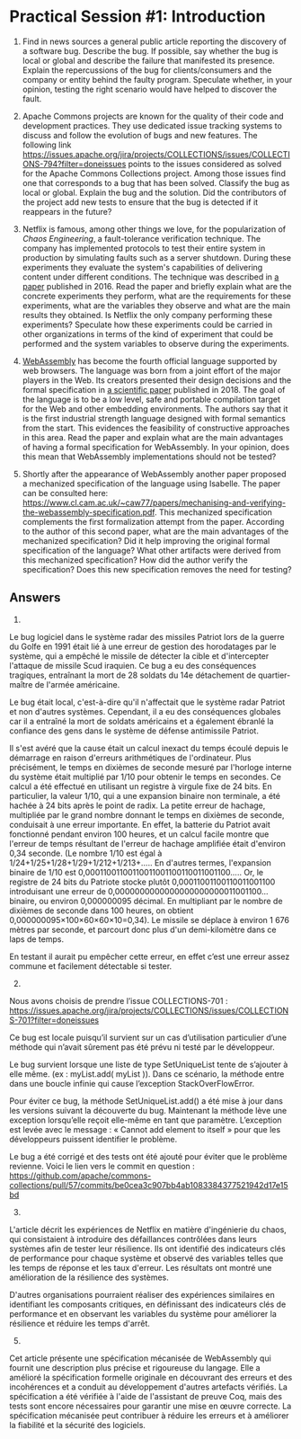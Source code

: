 # Practical Session #1: Introduction

1. Find in news sources a general public article reporting the discovery of a software bug. Describe the bug. If possible, say whether the bug is local or global and describe the failure that manifested its presence. Explain the repercussions of the bug for clients/consumers and the company or entity behind the faulty program. Speculate whether, in your opinion, testing the right scenario would have helped to discover the fault.

2. Apache Commons projects are known for the quality of their code and development practices. They use dedicated issue tracking systems to discuss and follow the evolution of bugs and new features. The following link https://issues.apache.org/jira/projects/COLLECTIONS/issues/COLLECTIONS-794?filter=doneissues points to the issues considered as solved for the Apache Commons Collections project. Among those issues find one that corresponds to a bug that has been solved. Classify the bug as local or global. Explain the bug and the solution. Did the contributors of the project add new tests to ensure that the bug is detected if it reappears in the future?

3. Netflix is famous, among other things we love, for the popularization of *Chaos Engineering*, a fault-tolerance verification technique. The company has implemented protocols to test their entire system in production by simulating faults such as a server shutdown. During these experiments they evaluate the system's capabilities of delivering content under different conditions. The technique was described in [a paper](https://arxiv.org/ftp/arxiv/papers/1702/1702.05843.pdf) published in 2016. Read the paper and briefly explain what are the concrete experiments they perform, what are the requirements for these experiments, what are the variables they observe and what are the main results they obtained. Is Netflix the only company performing these experiments? Speculate how these experiments could be carried in other organizations in terms of the kind of experiment that could be performed and the system variables to observe during the experiments.

4. [WebAssembly](https://webassembly.org/) has become the fourth official language supported by web browsers. The language was born from a joint effort of the major players in the Web. Its creators presented their design decisions and the formal specification in [a scientific paper](https://people.mpi-sws.org/~rossberg/papers/Haas,%20Rossberg,%20Schuff,%20Titzer,%20Gohman,%20Wagner,%20Zakai,%20Bastien,%20Holman%20-%20Bringing%20the%20Web%20up%20to%20Speed%20with%20WebAssembly.pdf) published in 2018. The goal of the language is to be a low level, safe and portable compilation target for the Web and other embedding environments. The authors say that it is the first industrial strength language designed with formal semantics from the start. This evidences the feasibility of constructive approaches in this area. Read the paper and explain what are the main advantages of having a formal specification for WebAssembly. In your opinion, does this mean that WebAssembly implementations should not be tested? 

5.  Shortly after the appearance of WebAssembly another paper proposed a mechanized specification of the language using Isabelle. The paper can be consulted here: https://www.cl.cam.ac.uk/~caw77/papers/mechanising-and-verifying-the-webassembly-specification.pdf. This mechanized specification complements the first formalization attempt from the paper. According to the author of this second paper, what are the main advantages of the mechanized specification? Did it help improving the original formal specification of the language? What other artifacts were derived from this mechanized specification? How did the author verify the specification? Does this new specification removes the need for testing?

## Answers

1. 
Le bug logiciel dans le système radar des missiles Patriot lors de la guerre du Golfe en 1991 était lié à une erreur de gestion des horodatages par le système, qui a empêché le missile de détecter la cible et d'intercepter l'attaque de missile Scud iraquien. Ce bug a eu des conséquences tragiques, entraînant la mort de 28 soldats du 14e détachement de quartier-maître de l'armée américaine.

Le bug était local, c'est-à-dire qu'il n'affectait que le système radar Patriot et non d'autres systèmes. Cependant, il a eu des conséquences globales car il a entraîné la mort de soldats américains et a également ébranlé la confiance des gens dans le système de défense antimissile Patriot.

Il s'est avéré que la cause était un calcul inexact du temps écoulé depuis le démarrage en raison d'erreurs arithmétiques de l'ordinateur. Plus précisément, le temps en dixièmes de seconde mesuré par l'horloge interne du système était multiplié par 1/10 pour obtenir le temps en secondes. Ce calcul a été effectué en utilisant un registre à virgule fixe de 24 bits. En particulier, la valeur 1/10, qui a une expansion binaire non terminale, a été hachée à 24 bits après le point de radix. La petite erreur de hachage, multipliée par le grand nombre donnant le temps en dixièmes de seconde, conduisait à une erreur importante. En effet, la batterie du Patriot avait fonctionné pendant environ 100 heures, et un calcul facile montre que l'erreur de temps résultant de l'erreur de hachage amplifiée était d'environ 0,34 seconde. (Le nombre 1/10 est égal à 1/24+1/25+1/28+1/29+1/212+1/213+..... En d'autres termes, l'expansion binaire de 1/10 est 0,00011001100110011001100110011001100..... Or, le registre de 24 bits du Patriote stocke plutôt 0,00011001100110011001100 introduisant une erreur de 0,0000000000000000000000011001100... binaire, ou environ 0,000000095 décimal. En multipliant par le nombre de dixièmes de seconde dans 100 heures, on obtient 0,000000095×100×60×60×10=0,34). Le missile se déplace à environ 1 676 mètres par seconde, et parcourt donc plus d'un demi-kilomètre dans ce laps de temps.

En testant il aurait pu empêcher cette erreur, en effet  c’est une erreur assez commune et facilement détectable si tester.


2.
Nous avons choisis de prendre l’issue COLLECTIONS-701 : https://issues.apache.org/jira/projects/COLLECTIONS/issues/COLLECTIONS-701?filter=doneissues

Ce bug est locale puisqu’il survient sur un cas d’utilisation particulier d’une méthode qui n’avait sûrement pas été prévu ni testé par le développeur.

Le bug survient lorsque une liste de type SetUniqueList tente de s’ajouter à elle même. (ex : myList.add( myList )). Dans ce scénario, la méthode entre dans une boucle infinie qui cause l’exception StackOverFlowError.

Pour éviter ce bug, la méthode SetUniqueList.add() a été mise à jour dans les versions suivant la découverte du bug. Maintenant la méthode lève une exception lorsqu’elle reçoit elle-même en tant que paramètre. L’exception est levée avec le message : « Cannot add element to itself » pour que les développeurs puissent identifier le problème.

Le bug a été corrigé et des tests ont été ajouté pour éviter que le problème revienne. Voici le lien vers le commit en question : https://github.com/apache/commons-collections/pull/57/commits/be0cea3c907bb4ab1083384377521942d17e15bd


3.  
L'article décrit les expériences de Netflix en matière d'ingénierie du chaos, qui consistaient à introduire des défaillances contrôlées dans leurs systèmes afin de tester leur résilience. Ils ont identifié des indicateurs clés de performance pour chaque système et observé des variables telles que les temps de réponse et les taux d'erreur. Les résultats ont montré une amélioration de la résilience des systèmes. 

D'autres organisations pourraient réaliser des expériences similaires en identifiant les composants critiques, en définissant des indicateurs clés de performance et en observant les variables du système pour améliorer la résilience et réduire les temps d'arrêt.

5.
Cet article présente une spécification mécanisée de WebAssembly qui fournit une description plus précise et rigoureuse du langage. Elle a amélioré la spécification formelle originale en découvrant des erreurs et des incohérences et a conduit au développement d'autres artefacts vérifiés. La spécification a été vérifiée à l'aide de l'assistant de preuve Coq, mais des tests sont encore nécessaires pour garantir une mise en œuvre correcte. La spécification mécanisée peut contribuer à réduire les erreurs et à améliorer la fiabilité et la sécurité des logiciels.
